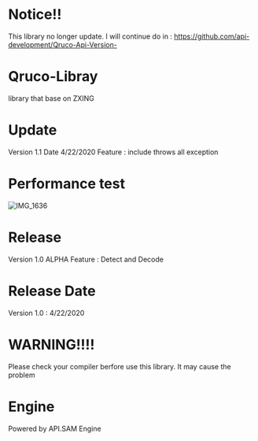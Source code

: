 # Notice!!
This library no longer update.
I will continue do in : https://github.com/api-development/Qruco-Api-Version-

# Qruco-Libray
library that base on ZXING

# Update
Version 1.1
Date 4/22/2020
Feature : include throws all exception

# Performance test
![IMG_1636](https://user-images.githubusercontent.com/48949523/79940487-145abc00-848c-11ea-8280-da634442ae4e.jpg)



# Release
Version 1.0 ALPHA Feature : Detect and Decode

# Release Date
Version 1.0 : 4/22/2020

# WARNING!!!!
Please check your compiler berfore use this library. It may cause the problem

# Engine
Powered by API.SAM Engine

